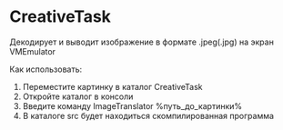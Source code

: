 # CreativeTask
Декодирует и выводит изображение в формате .jpeg(.jpg) на экран VMEmulator

Как использовать:
1. Переместите картинку в каталог CreativeTask
2. Откройте каталог в консоли
3. Введите команду ImageTranslator %путь_до_картинки%
4. В каталоге src будет находиться скомпилированная программа
